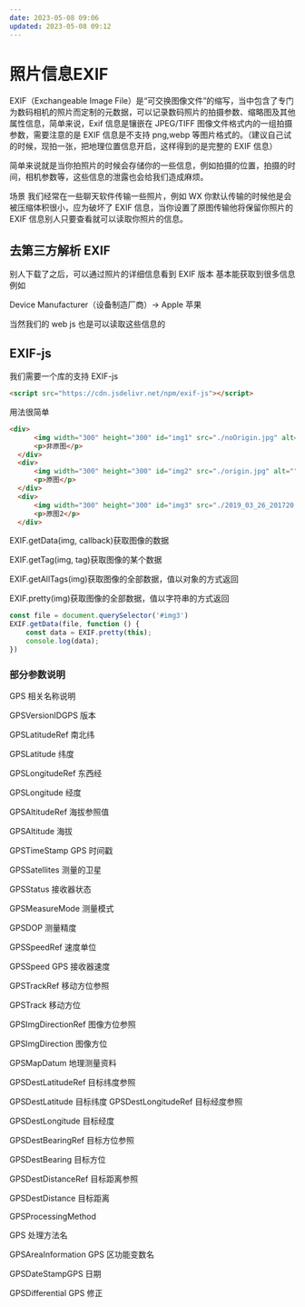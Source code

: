 ```yaml
---
date: 2023-05-08 09:06
updated: 2023-05-08 09:12
---
```

# 照片信息EXIF

EXIF（Exchangeable Image File）是“可交换图像文件”的缩写，当中包含了专门为数码相机的照片而定制的元数据，可以记录数码照片的拍摄参数、缩略图及其他属性信息，简单来说，Exif 信息是镶嵌在 JPEG/TIFF 图像文件格式内的一组拍摄参数，需要注意的是 EXIF 信息是不支持 png,webp 等图片格式的。（建议自己试的时候，现拍一张，把地理位置信息开启，这样得到的是完整的 EXIF 信息）

简单来说就是当你拍照片的时候会存储你的一些信息，例如拍摄的位置，拍摄的时间，相机参数等，这些信息的泄露也会给我们造成麻烦。

场景 我们经常在一些聊天软件传输一些照片，例如 WX 你默认传输的时候他是会被压缩体积很小，应为破坏了 EXIF 信息，当你设置了原图传输他将保留你照片的 EXIF 信息别人只要查看就可以读取你照片的信息。

## 去第三方解析 EXIF

别人下载了之后，可以通过照片的详细信息看到 EXIF 版本
基本能获取到很多信息例如

Device Manufacturer（设备制造厂商）-> Apple 苹果

当然我们的 web js 也是可以读取这些信息的

## EXIF-js

我们需要一个库的支持 EXIF-js

```html
<script src="https://cdn.jsdelivr.net/npm/exif-js"></script>
```

用法很简单

```html
<div>
      <img width="300" height="300" id="img1" src="./noOrigin.jpg" alt="">
      <p>非原图</p>
  </div>
  <div>
      <img width="300" height="300" id="img2" src="./origin.jpg" alt="">
      <p>原图</p>
  </div>
  <div>
      <img width="300" height="300" id="img3" src="./2019_03_26_201720.jpg" alt="">
      <p>原图2</p>
  </div>
```

EXIF.getData(img, callback)获取图像的数据

EXIF.getTag(img, tag)获取图像的某个数据

EXIF.getAllTags(img)获取图像的全部数据，值以对象的方式返回

EXIF.pretty(img)获取图像的全部数据，值以字符串的方式返回

```js
const file = document.querySelector('#img3')
EXIF.getData(file, function () {
    const data = EXIF.pretty(this);
    console.log(data);
})
```

### 部分参数说明

GPS 相关名称说明

GPSVersionIDGPS 版本

GPSLatitudeRef 南北纬

GPSLatitude 纬度

GPSLongitudeRef 东西经

GPSLongitude 经度

GPSAltitudeRef 海拔参照值

GPSAltitude 海拔

GPSTimeStamp GPS 时间戳

GPSSatellites 测量的卫星

GPSStatus 接收器状态

GPSMeasureMode 测量模式

GPSDOP 测量精度

GPSSpeedRef 速度单位

GPSSpeed GPS 接收器速度

GPSTrackRef 移动方位参照

GPSTrack 移动方位

GPSImgDirectionRef 图像方位参照

GPSImgDirection 图像方位

GPSMapDatum 地理测量资料

GPSDestLatitudeRef 目标纬度参照

GPSDestLatitude 目标纬度 GPSDestLongitudeRef 目标经度参照

GPSDestLongitude 目标经度

GPSDestBearingRef 目标方位参照

GPSDestBearing 目标方位

GPSDestDistanceRef 目标距离参照

GPSDestDistance 目标距离

GPSProcessingMethod

GPS 处理方法名

GPSAreaInformation GPS 区功能变数名

GPSDateStampGPS 日期

GPSDifferential GPS 修正
